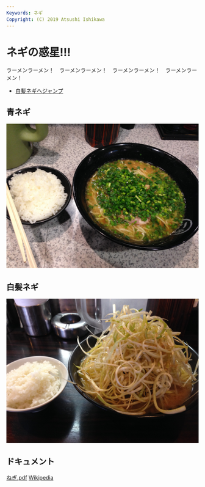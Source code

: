 ```yaml
---
Keywords: ネギ
Copyright: (C) 2019 Atsushi Ishikawa
---
```


# ネギの惑星!!!

ラーメンラーメン！　ラーメンラーメン！　ラーメンラーメン！　ラーメンラーメン！　

* [白髪ネギへジャンプ](#white)

## 青ネギ

![青ネギ](./green_negi.jpg)

## <span id="white">白髪ネギ</span>

![](white_negi.jpg)

## ドキュメント
[ねぎ.pdf](ねぎ.pdf)
[Wikipedia](https://ja.wikipedia.org/wiki/%E3%83%8D%E3%82%AE)